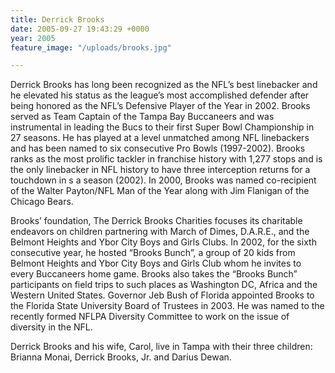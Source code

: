 ```yaml
---
title: Derrick Brooks
date: 2005-09-27 19:43:29 +0000
year: 2005
feature_image: "/uploads/brooks.jpg"

---
```

Derrick Brooks has long been recognized as the NFL’s best linebacker and he elevated his status as the league’s most accomplished defender after being honored as the NFL’s Defensive Player of the Year in 2002. Brooks served as Team Captain of the Tampa Bay Buccaneers and was instrumental in leading the Bucs to their first Super Bowl Championship in 27 seasons. He has played at a level unmatched among NFL linebackers and has been named to six consecutive Pro Bowls (1997-2002). Brooks ranks as the most prolific tackler in franchise history with 1,277 stops and is the only linebacker in NFL history to have three interception returns for a touchdown in s a season (2002). In 2000, Brooks was named co-recipient of the Walter Payton/NFL Man of the Year along with Jim Flanigan of the Chicago Bears.

Brooks’ foundation, The Derrick Brooks Charities focuses its charitable endeavors on children partnering with March of Dimes, D.A.R.E., and the Belmont Heights and Ybor City Boys and Girls Clubs. In 2002, for the sixth consecutive year, he hosted “Brooks Bunch”, a group of 20 kids from Belmont Heights and Ybor City Boys and Girls Club whom he invites to every Buccaneers home game. Brooks also takes the “Brooks Bunch” participants on field trips to such places as Washington DC, Africa and the Western United States. Governor Jeb Bush of Florida appointed Brooks to the Florida State University Board of Trustees in 2003. He was named to the recently formed NFLPA Diversity Committee to work on the issue of diversity in the NFL.

Derrick Brooks and his wife, Carol, live in Tampa with their three children: Brianna Monai, Derrick Brooks, Jr. and Darius Dewan.